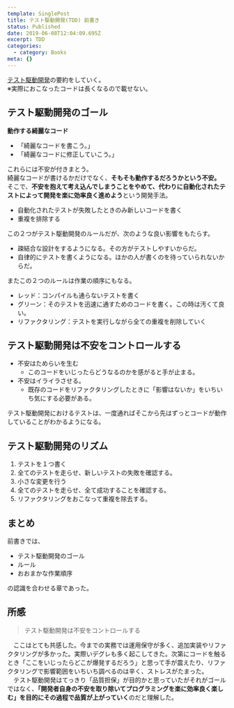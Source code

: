 ```yaml
---
template: SinglePost
title: テスト駆動開発(TDD) 前書き
status: Published
date: 2019-06-08T12:04:09.695Z
excerpt: TDD
categories:
  - category: Books
meta: {}
---
```

[テスト駆動開発](https://www.amazon.co.jp/%E3%83%86%E3%82%B9%E3%83%88%E9%A7%86%E5%8B%95%E9%96%8B%E7%99%BA-Kent-Beck/dp/4274217884)の要約をしていく。  
※実際におこなったコードは長くなるので載せない。

## テスト駆動開発のゴール
**動作する綺麗なコード**  
- 「綺麗なコードを書こう。」
- 「綺麗なコードに修正していこう。」

これらには不安が付きまとう。  
綺麗なコードが書けるかだけでなく、**そもそも動作するだろうかという不安。**  
そこで、**不安を抱えて考え込んでしまうことをやめて、代わりに自動化されたテストによって開発を楽に効率良く進めよう**という開発手法。  
- 自動化されたテストが失敗したときのみ新しいコードを書く
- 重複を排除する

この２つがテスト駆動開発のルールだが、次のような良い影響をもたらす。
- 疎結合な設計をするようになる。その方がテストしやすいからだ。
- 自律的にテストを書くようになる。ほかの人が書くのを待っていられないからだ。

またこの２つのルールは作業の順序にもなる。
- レッド：コンパイルも通らないテストを書く
- グリーン：そのテストを迅速に通すためのコードを書く。この時は汚くて良い。
- リファクタリング：テストを実行しながら全ての重複を削除していく

## テスト駆動開発は不安をコントロールする
- 不安はためらいを生む
  - このコードをいじったらどうなるのかを感がると手が止まる。
- 不安はイライラさせる。
  - 既存のコードをリファクタリングしたときに「影響はないか」をいちいち気にする必要がある。

テスト駆動開発におけるテストは、一度通ればそこから先はずっとコードが動作していることがわかるようになる。

## テスト駆動開発のリズム
1. テストを１つ書く
2. 全てのテストを走らせ、新しいテストの失敗を確認する。
3. 小さな変更を行う
4. 全てのテストを走らせ、全て成功することを確認する。
5. リファクタリングをおこなって重複を除去する。

## まとめ
前書きでは、
- テスト駆動開発のゴール
- ルール
- おおまかな作業順序

の認識を合わせる章であった。

## 所感
> テスト駆動開発は不安をコントロールする

　ここはとても共感した。今までの実務では運用保守が多く、追加実装やリファクタリングが多かった。実際いデグレも多く起こしてきた。次第にコードを触るとき「ここをいじったらどこが爆発するだろう」と思って手が震えたり、リファクタリングで影響範囲をいちいち調べるのは辛く、ストレスがたまった。  
　テスト駆動開発はてっきり「品質担保」が目的かと思っていたがそれがゴールではなく、**「開発者自身の不安を取り除いてプログラミングを楽に効率良く楽しむ」を目的にその過程で品質が上がっていく**のだと理解した。
